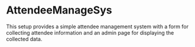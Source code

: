 # AttendeeManageSys
This setup provides a simple attendee management system with a form for collecting attendee information and an admin page for displaying the collected data.
